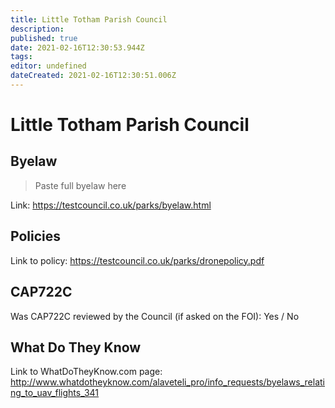 ```yaml
---
title: Little Totham Parish Council
description: 
published: true
date: 2021-02-16T12:30:53.944Z
tags: 
editor: undefined
dateCreated: 2021-02-16T12:30:51.006Z
---
```


# Little Totham Parish Council


## Byelaw
> Paste full byelaw here

Link:
https://testcouncil.co.uk/parks/byelaw.html

## Policies
Link to policy:
https://testcouncil.co.uk/parks/dronepolicy.pdf

## CAP722C

Was CAP722C reviewed by the Council (if asked on the FOI): Yes / No

## What Do They Know

Link to WhatDoTheyKnow.com page:
http://www.whatdotheyknow.com/alaveteli_pro/info_requests/byelaws_relating_to_uav_flights_341


